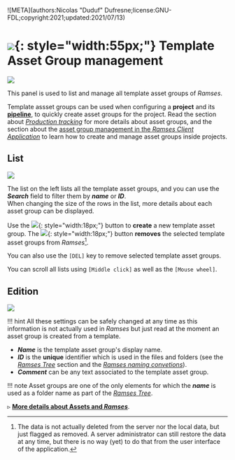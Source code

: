 ![META](authors:Nicolas "Duduf" Dufresne;license:GNU-FDL;copyright:2021;updated:2021/07/13)

# ![](/img/icons/assetgroups_sl.svg){: style="width:55px;"} Template Asset Group management

![](/img/client/templateassetgroups.png)

This panel is used to list and manage all template asset groups of *Ramses*.

Template assset groups can be used when configuring a **project** and its [**pipeline**](../../pipeline/pipeline.md), to quickly create asset groups for the project. Read the section about [*Production tracking*](../../pipeline/production.md) for more details about asset groups, and the section about the [asset group management in the *Ramses Client Application*](assetgroups.md) to learn how to create and manage asset groups inside projects.

## List

![](/img/client/templateassetgrouplist.png)

The list on the left lists all the template asset groups, and you can use the ***Search*** field to filter them by ***name*** or ***ID***.  
When changing the size of the rows in the list, more details about each asset group can be displayed.

Use the ![](/img/icons/add_sl.svg){: style="width:18px;"} button to **create** a new template asset group. The ![](/img/icons/remove_sl.svg){: style="width:18px;"} button **removes** the selected template asset groups from *Ramses*[^1].

You can also use the `[DEL]` key to remove selected template asset groups.

You can scroll all lists using `[Middle click]` as well as the `[Mouse wheel]`.

## Edition

![](/img/client/templateassetgroupedition.png)

!!! hint
    All these settings can be safely changed at any time as this information is not actually used in *Ramses* but just read at the moment an asset group is created from a template.

- ***Name*** is the template asset group's display name.
- ***ID*** is the **unique** identifier which is used in the files and folders (see the [*Ramses Tree*](../files/index.md) section and the [*Ramses naming convetions*](../files/naming.md)).
- ***Comment*** can be any text associated to the template asset group.

!!! note
    Asset groups are one of the only elements for which the ***name*** is used as a folder name as part of the [*Ramses Tree*](../files/index.md).

▹ **[More details about Assets and *Ramses*](../../pipeline/production.md#assets)**.

[^1]:
    The data is not actually deleted from the server nor the local data, but just flagged as removed. A server administrator can still restore the data at any time, but there is no way (yet) to do that from the user interface of the application.
